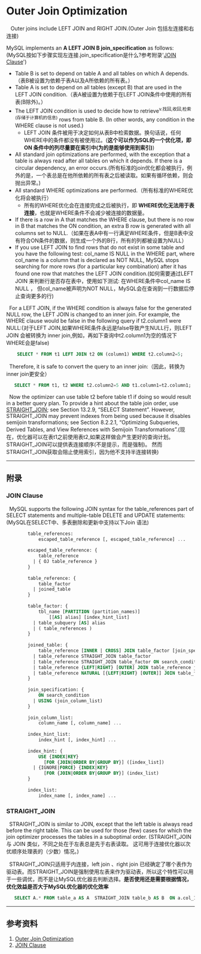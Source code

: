 # Outer Join Optimization
&nbsp;&nbsp; Outer joins include LEFT JOIN and RIGHT JOIN.(Outer Join 包括左连接和右连接)

MySQL implements an **A LEFT JOIN B join_specification** as follows: (MySQL按如下步骤实现左连接.join_specification是什么?参考附录'[JOIN Clause](#join-clause)')

- Table B is set to depend on table A and all tables on which A depends.（表B被设置为依赖于表A以及A所依赖的所有表。）
- Table A is set to depend on all tables (except B) that are used in the LEFT JOIN condition.（表A被设置为依赖于在LEFT JOIN条件中使用的所有表(B除外)。）
- The LEFT JOIN condition is used to decide how to retrieve<sup>v.找回,收回,检索(存储于计算机的信息)</sup> rows from table B. (In other words, any condition in the WHERE clause is not used.)
    - LEFT JOIN 条件被用于决定如何从表B中检索数据。换句话说，任何WHERE中的条件都没有被使用过。(**这个可以作为SQL的一个优化项，即 ON 条件中的列尽量要在索引中(为的是能够使用到索引)**)
- All standard join optimizations are performed, with the exception that a table is always read after all tables on which it depends. If there is a circular dependency, an error occurs.(所有标准的join优化都会被执行，例外的是，一个表总是在他所依赖的所有表之后被读取。如果有循环依赖，则会抛出异常。)
- All standard WHERE optimizations are performed.（所有标准的WHERE优化将会被执行）
  - 所有的WHERE优化会在连接完成之后被执行，即 **WHERE优化无法用于表连接**，也就是WHERE条件不会减少被连接的数据量。
- If there is a row in A that matches the WHERE clause, but there is no row in B that matches the ON condition, an extra B row is generated with all columns set to NULL.（如果在表A中有一行满足WHERE条件，但是B表中没有符合ON条件的数据，则生成一个外的B行，所有的列都被设置为NULL）
- If you use LEFT JOIN to find rows that do not exist in some table and you have the following test: col_name IS NULL in the WHERE part, where col_name is a column that is declared as NOT NULL, MySQL stops searching for more rows (for a particular key combination) after it has found one row that matches the LEFT JOIN condition.(如何需要通过LEFT JOIN 来判断行是否存在表中，使用如下测试: 在WHERE条件中col_name IS NULL ， 但col_name被声明为NOT NULL，MySQL会在查询到一行数据后停止查询更多的行)

&nbsp;&nbsp;For a LEFT JOIN, if the WHERE condition is always false for the generated NULL row, the LEFT JOIN is changed to an inner join. For example, the WHERE clause would be false in the following query if t2.column1 were NULL:(对于LEFT JOIN,如果WHERE条件永远是false导致产生NULL行，则LEFT JOIN 会被转换为 inner join,例如，再如下查询中t2.column1为空的情况下WHERE会是false)
```sql
    SELECT * FROM t1 LEFT JOIN t2 ON (column1) WHERE t2.column2=5;
```
&nbsp;&nbsp;Therefore, it is safe to convert the query to an inner join:（因此，转换为inner join更安全）
```sql
   SELECT * FROM t1, t2 WHERE t2.column2=5 AND t1.column1=t2.column1;
```

&nbsp;&nbsp;Now the optimizer can use table t2 before table t1 if doing so would result in a better query plan. To provide a hint about the table join order, use [STRAIGHT_JOIN](#straight_join); see Section 13.2.9, “SELECT Statement”. However, STRAIGHT_JOIN may prevent indexes from being used because it disables semijoin transformations; see Section 8.2.2.1, “Optimizing Subqueries, Derived Tables, and View References with Semijoin Transformations”.(现在，优化器可以在表t1之前使用表t2,如果这样做会产生更好的查询计划。STRAIGHT_JOIN可以提供表连接顺序(不是提示，而是强制)。 然而STRAIGHT_JOIN获取会阻止使用索引，因为他不支持半连接转换)

---

## 附录
### JOIN Clause
&nbsp;&nbsp;MySQL supports the following JOIN syntax for the table_references part of SELECT statements and multiple-table DELETE and UPDATE statements:(MySQL在SELECT中、多表删除和更新中支持以下Join 语法)
```sql
        table_references:
            escaped_table_reference [, escaped_table_reference] ...
        
        escaped_table_reference: {
            table_reference
          | { OJ table_reference }
        }
        
        table_reference: {
            table_factor
          | joined_table
        }
        
        table_factor: {
            tbl_name [PARTITION (partition_names)]
                [[AS] alias] [index_hint_list]
          | table_subquery [AS] alias
          | ( table_references )
        }
        
        joined_table: {
            table_reference [INNER | CROSS] JOIN table_factor [join_specification]
          | table_reference STRAIGHT_JOIN table_factor
          | table_reference STRAIGHT_JOIN table_factor ON search_condition
          | table_reference {LEFT|RIGHT} [OUTER] JOIN table_reference join_specification
          | table_reference NATURAL [{LEFT|RIGHT} [OUTER]] JOIN table_factor
        }
        
        join_specification: {
            ON search_condition
          | USING (join_column_list)
        }
        
        join_column_list:
            column_name [, column_name] ...
        
        index_hint_list:
            index_hint [, index_hint] ...
        
        index_hint: {
            USE {INDEX|KEY}
              [FOR {JOIN|ORDER BY|GROUP BY}] ([index_list])
          | {IGNORE|FORCE} {INDEX|KEY}
              [FOR {JOIN|ORDER BY|GROUP BY}] (index_list)
        }
        
        index_list:
            index_name [, index_name] ...
```

### STRAIGHT_JOIN
&nbsp;&nbsp;STRAIGHT_JOIN is similar to JOIN, except that the left table is always read before the right table. This can be used for those (few) cases for which the join optimizer processes the tables in a suboptimal order. (STRAIGHT_JOIN 与 JOIN 类似，不同之处在于左表总是先于右表读取。 这可用于连接优化器以次优顺序处理表的（少数）情况。)

&nbsp;&nbsp;STRAIGHT_JOIN只适用于内连接，left join 、right join 已经确定了哪个表作为驱动表。而STRAIGHT_JOIN是强制使用左表来作为驱动表，所以这个特性可以用于一些调优，而不是让MySQL优化器去判断选择。**是否使用还是需要根据情况，优化效益是否大于MySQL优化器的优化效率**

```sql
   SELECT A.* FROM table_a AS A  STRAIGHT_JOIN table_b AS B  ON a.col_1 = b.col_1 WHERE where_condition;
```


---

## 参考资料
1. [Outer Join Optimization](https://dev.mysql.com/doc/refman/5.7/en/outer-join-optimization.html)
2. [JOIN Clause](https://dev.mysql.com/doc/refman/5.7/en/join.html)